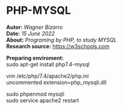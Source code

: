 # PHP-MYSQL  
**Autor:** *Wagner Bizarro*  
**Date:** *15 June 2022*  
**About:** *Programing by PHP, to study MYSQL*  
**Research source:** https://w3schools.com   

**Preparing enviroment:**  
sudo apt-get install php7.4-mysql  

vim /etc/php/7.4/apache2/php.ini  
uncommented extension=php_mysqli.dll

sudo phpenmod mysqli  
sudo service apache2 restart  

